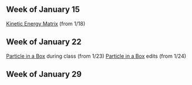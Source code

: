 ## Week of January 15 
[Kinetic Energy Matrix](/kinetic.m) (from 1/18)
## Week of January 22
[Particle in a Box](PIB.m) during class (from 1/23)
[Particle in a Box](PIB2.m) edits (from 1/24)
## Week of January 29
